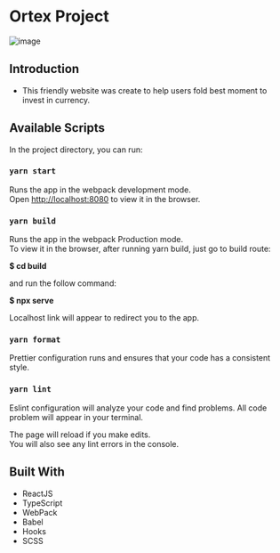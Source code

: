 # Ortex Project

![image](https://user-images.githubusercontent.com/83282533/152755900-b26800ba-5522-42ce-b4c0-7dd6183063da.png)

## Introduction

- This friendly website was create to help users fold best moment to invest in currency.

## Available Scripts

In the project directory, you can run:

### `yarn start`

Runs the app in the webpack development mode.\
Open [http://localhost:8080](http://localhost:8080) to view it in the browser.

### `yarn build`

Runs the app in the webpack Production mode.\
To view it in the browser, after running yarn build, just go to build route:

**$ cd  build**

and run the follow command:

**$ npx serve**

Localhost link will appear to redirect you to the app.

### `yarn format`

Prettier configuration runs and ensures that your code has a consistent style.

### `yarn lint`

Eslint configuration will analyze your code and find problems. All code problem will appear in your terminal.

The page will reload if you make edits.\
You will also see any lint errors in the console.

## Built With

- ReactJS
- TypeScript
- WebPack
- Babel
- Hooks
- SCSS
